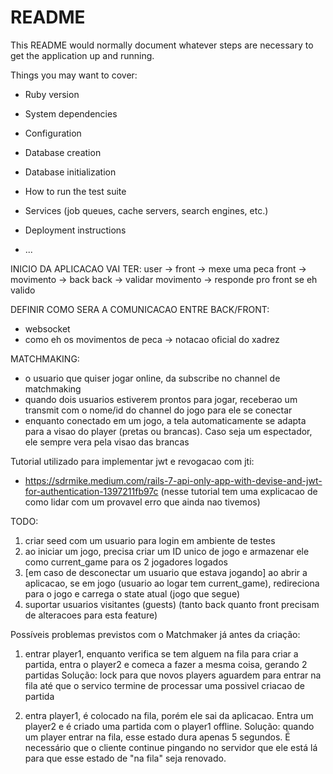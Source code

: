 # README

This README would normally document whatever steps are necessary to get the
application up and running.

Things you may want to cover:

* Ruby version

* System dependencies

* Configuration

* Database creation

* Database initialization

* How to run the test suite

* Services (job queues, cache servers, search engines, etc.)

* Deployment instructions

* ...



INICIO DA APLICACAO VAI TER:
user -> front -> mexe uma peca
front -> movimento -> back
back -> validar movimento -> responde pro front se eh valido

DEFINIR COMO SERA A COMUNICACAO ENTRE BACK/FRONT:
- websocket
- como eh os movimentos de peca -> notacao oficial do xadrez

MATCHMAKING:
- o usuario que quiser jogar online, da subscribe no channel de matchmaking
- quando dois usuarios estiverem prontos para jogar, receberao um transmit com o nome/id do channel do jogo para ele se conectar
- enquanto conectado em um jogo, a tela automaticamente se adapta para a visao do player (pretas ou brancas). Caso seja um espectador, ele sempre vera pela visao das brancas



Tutorial utilizado para implementar jwt e revogacao com jti:
- https://sdrmike.medium.com/rails-7-api-only-app-with-devise-and-jwt-for-authentication-1397211fb97c
(nesse tutorial tem uma explicacao de como lidar com um provavel erro que ainda nao tivemos)



TODO:
1) criar seed com um usuario para login em ambiente de testes
2) ao iniciar um jogo, precisa criar um ID unico de jogo e armazenar ele como current_game para os 2 jogadores logados 
3) [em caso de desconectar um usuario que estava jogando] ao abrir a aplicacao, se em jogo (usuario ao logar tem current_game), redireciona para o jogo e carrega o state atual (jogo que segue)
4) suportar usuarios visitantes (guests) (tanto back quanto front precisam de alteracoes para esta feature)



Possíveis problemas previstos com o Matchmaker já antes da criação:
1) entrar player1, enquanto verifica se tem alguem na fila para criar a partida, entra o player2 e comeca a fazer a mesma coisa, gerando 2 partidas
Solução: lock para que novos players aguardem para entrar na fila até que o servico termine de processar uma possivel criacao de partida

2) entra player1, é colocado na fila, porém ele sai da aplicacao. Entra um player2 e é criado uma partida com o player1 offline.
Solução: quando um player entrar na fila, esse estado dura apenas 5 segundos. É necessário que o cliente continue pingando no servidor que ele está lá para que esse estado de "na fila" seja renovado.
